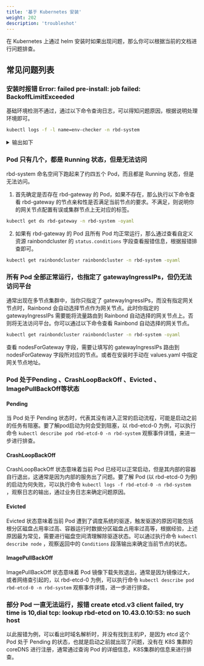 ```yaml
---
title: '基于 Kubernetes 安装'
weight: 202
description: 'troubleshot'
---
```


在 Kubernetes 上通过 helm 安装时如果出现问题，那么你可以根据当前的文档进行问题排查。

## 常见问题列表

### 安装时报错 Error: failed pre-install: job failed: BackoffLimitExceeded

基础环境检测不通过，通过以下命令查询日志，可以得知问题原因，根据说明处理环境即可。

```bash
kubectl logs -f -l name=env-checker -n rbd-system
```
<details>
<summary>输出如下</summary>

```bash
INFO Nfs client ready on node node1
INFO 192.168.2.180:80 ready
INFO 192.168.2.180:443 ready
INFO 192.168.2.180:6060 ready
INFO 192.168.2.180:7070 ready
INFO 192.168.2.180:8443 ready
ERROR Nfs client must been installed on node node2!
ERROR Nfs 客户端在节点 node2 中没有被检测到, 请确定是否已在所有宿主机安装该软件包.
INFO For CentOS: yum install -y nfs-utils; For Ubuntu: apt install -y nfs-common
```

</details>

### Pod 只有几个，都是 Running 状态，但是无法访问

rbd-system 命名空间下跑起来了约四五个 Pod，而且都是 Running 状态，但是无法访问。

1. 首先确定是否存在 rbd-gateway 的 Pod，如果不存在，那么执行以下命令查看 rbd-gateway 的节点亲和性是否满足当前节点的要求。不满足，则说明你的网关节点配置有误或集群节点上无对应的标签。

```bash
kubectl get ds rbd-gateway -n rbd-system -oyaml
```

2. 如果有 rbd-gateway 的 Pod 且所有 Pod 均正常运行，那么通过查看自定义资源 rainbondcluster 的 `status.conditions` 字段查看报错信息，根据报错排查即可。

```bash
kubectl get rainbondcluster rainbondcluster -n rbd-system -oyaml
```

### 所有 Pod 全部正常运行，也指定了 gatewayIngressIPs，但仍无法访问平台

通常出现在多节点集群中，当你只指定了 gatewayIngressIPs，而没有指定网关节点时，Rainbond 会自动选择节点作为网关节点。此时你指定的gatewayIngressIPs 需要能将流量路由到 Rainbond 自动选择的网关节点上。否则将无法访问平台。你可以通过以下命令查看 Rainbond 自动选择的网关节点。

```bash
kubectl get rainbondcluster rainbondcluster -n rbd-system -oyaml
```

查看 nodesForGateway 字段，需要让填写的 gatewayIngressIPs 路由到 nodesForGateway 字段所对应的节点。或者在安装时手动在 values.yaml 中指定网关节点地址。

### Pod 处于Pending 、CrashLoopBackOff 、Evicted 、ImagePullBackOff等状态

#### Pending

当 Pod 处于 Pending 状态时，代表其没有进入正常的启动流程，可能是启动之前的任务有阻塞。要了解pod启动为何会受到阻塞，以 rbd-etcd-0 为例，可以执行命令 `kubectl describe pod rbd-etcd-0 -n rbd-system` 观察事件详情，来进一步进行排查。

#### CrashLoopBackOff

CrashLoopBackOff 状态意味着当前 Pod 已经可以正常启动，但是其内部的容器自行退出，这通常是因为内部的服务出了问题。要了解 Pod (以 rbd-etcd-0 为例)的启动为何失败，可以执行命令 `kubectl logs -f rbd-etcd-0 -n rbd-system` ，观察日志的输出，通过业务日志来确定问题原因。

#### Evicted

Evicted 状态意味着当前 Pod 遭到了调度系统的驱逐，触发驱逐的原因可能包括根分区磁盘占用率过高、容器运行时数据分区磁盘占用率过高等，根据经验，上述原因最为常见，需要进行磁盘空间清理解除驱逐状态。可以通过执行命令 `kubectl describe node` ，观察返回中的 `Conditions` 段落输出来确定当前节点的状态。

#### ImagePullBackOff

ImagePullBackOff 状态意味着 Pod 镜像下载失败退出，通常是因为镜像过大，或者网络查引起的，以 rbd-etcd-0 为例，可以执行命令 `kubectl describe pod rbd-etcd-0 -n rbd-system` 观察事件详情，进一步进行排查。

### 部分 Pod 一直无法运行，报错 create etcd.v3 client failed, try time is 10,dial tcp: lookup rbd-etcd on 10.43.0.10:53: no such host

以此报错为例，可以看出时域名解析时，并没有找到主机IP，是因为 etcd 这个 Pod 处于 Pending 的状态，也就是启动之前就出现了问题，没有在 K8S 集群的 coreDNS 进行注册，通常通过查询 Pod 的详细信息，K8S集群的信息来进行排查。
